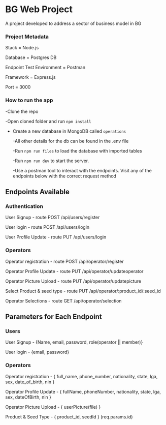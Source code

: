 # BG Web Project

A project developed to address a sector of business model in BG

### Project Metadata

Stack = Node.js

Database = Postgres DB

Endpoint Test Environment = Postman

Framework = Express.js

Port = 3000

### How to run the app

-Clone the repo

-Open cloned folder and run `npm install`

- Create a new database in MongoDB called `operations`

  -All other details for the db can be found in the .env file

  -Run `npm run files` to load the database with imported tables

  -Run `npm run dev` to start the server.

  -Use a postman tool to interact with the endpoints. Visit any of the endpoints below with the correct request method

## Endpoints Available

### Authentication

User Signup - route POST /api/users/register

User login - route POST /api/users/login

User Profile Update - route PUT /api/users/login

### Operators

Operator registration - route POST /api/operator/register

Operator Profile Update - route PUT /api/operator/updateoperator

Operator Picture Upload - route PUT /api/operator/updatepicture

Select Product & seed type - route PUT /api/operator/:product_id/:seed_id

Operator Selections - route GET /api/operator/selection

## Parameters for Each Endpoint

### Users

User Signup - {Name, email, password, role(operator || member)}

User login - {email, password}

### Operators

Operator registration - { full_name, phone_number, nationality, state, lga, sex, date_of_birth, nin }

Operator Profile Update - { fullName, phoneNumber, nationality, state, lga, sex, dateOfBirth, nin }

Operator Picture Upload - { userPicture(file) }

Product & Seed Type - { product_id, seedId } (req.params.id)
